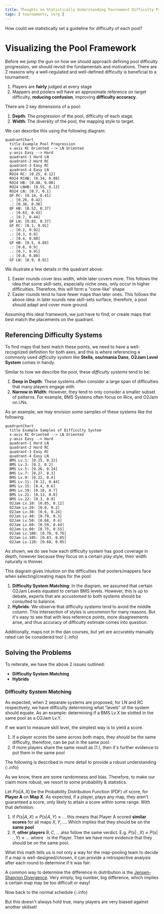```yaml
---
title: Thoughts on Statistically Understanding Tournament Difficulty Progression
tags: [ tournaments, vsrg ]
---
```


How could we statistically set a guideline for difficulty of each pool?

<!--more-->

# Visualizing the Pool Framework

Before we jump the gun on how we should approach defining pool difficulty
progression, we should revisit the fundamentals and motivations. There are 2
reasons why a well-regulated and well-defined difficulty is beneficial to a
tournament:

1. Players are **fairly** judged at every stage
2. Mappers and poolers will have an approximate reference on target difficulty,
   **reducing confusion**, improving **difficulty accuracy**.

There are 2 key dimensions of a pool:

1. **Depth**: The progression of the pool, difficulty of each stage.
2. **Width**: The diversity of the pool, the mapping style to target.

We can describe this using the following diagram:

```mermaid
quadrantChart
  title Example Pool Progression
  x-axis RC Oriented --> LN Oriented
  y-axis Easy --> Hard
  quadrant-1 Hard LN
  quadrant-2 Hard RC
  quadrant-3 Easy RC
  quadrant-4 Easy LN
  RO24 RC: [0.25, 0.12]
  RO24 RCHB: [0.34, 0.08]
  RO24 HB: [0.48, 0.08]
  RO24 LNHB: [0.55, 0.13]
  RO24 LN: [0.7, 0.1]
  QF RC: [0.14, 0.41]
  .: [0.26, 0.42]
  .: [0.36, 0.38]
  QF HB: [0.52, 0.37]
  .: [0.63, 0.43]
  .: [0.7, 0.44]
  QF LN: [0.83, 0.37]
  GF RC: [0.1, 0.91]
  .: [0.2, 0.92]
  .: [0.3, 0.9]
  .: [0.4, 0.88]
  GF HB: [0.5, 0.89]
  .: [0.6, 0.9]
  .: [0.7, 0.91]
  .: [0.8, 0.88]
  GF LN: [0.9, 0.91]
```

We illustrate a few details in the quadrant above:

1. Easier rounds cover less width, while later covers more. This follows the
   idea that some skill-sets, especially niche ones, only occur in higher
   difficulties. Therefore, this will form a "cone-like" shape
2. Easier rounds tend to have fewer maps than later ones. This follows the above
   idea: in later rounds new skill-sets surface, therefore, a pool should adapt
   and cover more ground.

Assuming this ideal framework, we just have to find, or create maps that best
match the placements on the quadrant.

## Referencing Difficulty Systems

To find maps that best match these points, we need to have a well-recognized
definition for both axes, and this is where referencing a commonly used
*difficulty system* like **Stella**, **osu!mania Dans**, **O2Jam Level System**
comes in handy.

Similar to how we describe the pool, these *difficulty systems* tend to be:

1. **Deep in Depth**: These systems often consider a large span of difficulties
   that many players engage with.
2. **Narrow in Width**: However, they tend to only consider a smaller subset
   of patterns. For example, BMS Systems often focus on Rice, and O2Jam on LNs.

As an example, we may envision some samples of these systems like the following.

```mermaid
quadrantChart
  title Example Samples of Difficulty System
  x-axis RC Oriented --> LN Oriented
  y-axis Easy --> Hard
  quadrant-1 Hard LN
  quadrant-2 Hard RC
  quadrant-3 Easy RC
  quadrant-4 Easy LN
  BMS Lv.1: [0.25, 0.12]
  BMS Lv.3: [0.2, 0.2]
  BMS Lv.5: [0.26, 0.24]
  BMS Lv.7: [0.27, 0.3]
  BMS Lv.9: [0.22, 0.4]
  BMS Lv.11: [0.12, 0.44]
  BMS Lv.15: [0.4, 0.6]
  BMS Lv.19: [0.18, 0.7]
  BMS Lv.21: [0.13, 0.8]
  BMS Lv.22: [0.3, 0.9]
  O2Jam Lv.10: [0.85, 0.12]
  O2Jam Lv.20: [0.8, 0.2]
  O2Jam Lv.30: [0.6, 0.24]
  O2Jam Lv.40: [0.79, 0.3]
  O2Jam Lv.50: [0.68, 0.4]
  O2Jam Lv.60: [0.59, 0.44]
  O2Jam Lv.80: [0.75, 0.55]
  O2Jam Lv.100: [0.78, 0.76]
  O2Jam Lv.105: [0.83, 0.85]
  O2Jam Lv.110: [0.68, 0.95]
```

As shown, we do see how each difficulty system has good coverage in depth,
however because they focus on a certain play style, their width naturally is
thinner.

This diagram gives intuition on the difficulties that poolers/mappers face when
selecting/creating maps for the pool:

1. **Difficulty System Matching**:
   In the diagram, we assumed that certain O2Jam Levels equated to certain BMS
   levels. However, this is up to debate, experts that are accustomed to
   both systems should be consulted to balance.
2. **Hybrids**:
   We observe that difficulty systems tend to avoid the middle column. This
   intersection of styles is uncommon for many reasons.
   But it's easy to see that with less reference points, more
   disagreements arise, and thus accuracy of difficulty estimate comes into
   question.

Additionally, maps not in the dan courses, but yet are accurately manually rated
can be considered too!
{:.info}

## Solving the Problems

To reiterate, we have the above 2 issues outlined:

- **Difficulty System Matching**
- **Hybrids**

### Difficulty System Matching

As expected, when 2 separate systems are proposed, for LN and RC respectively,
we have difficulty determining what "levels" of the system should equate.
As an example: determining if a BMS Lv.X be slotted in the same pool as a
O2Jam Lv.Y.

If we want to measure skill level, the simplest way is to yield a score.

1. If a player scores the same across both maps, they *should* be the same
   difficulty, therefore, can be put in the same pool.
2. If more players share the same result as (1.), then it's further evidence to
   put them in the same pool

The following is described in more detail to provide a robust understanding
{:.info}

As we know, there are some randomness and bias. Therefore, to make our claim
more robust, we resort to some probability & statistics.

Let $P(s|A,X)$ be the Probability Distribution Function (PDF) of score, for
**Player A** on **Map X**. As expected, if a player, plays any map, they aren't
guaranteed a score, only likely to attain a score within some range.
With that definition:

1. If $P(s|A,X)\approx P(s|A,Y) \approx \dots$ this means that Player A scored
   **similar scores** for all maps $X, Y, ...$. Which implies that they should
   be on the **same pool**
2. If, **other players** $B, C, \dots$ also follow the same verdict. E.g.
   $P(s|\cdot,X)\approx P(s|\cdot,Y) \approx \dots$ where $\cdot$ is the Player.
   Then we have more evidence that they should be on the same pool.

What this math tells us is not only a way for the map-pooling team to decide
if a map is well-designed/chosen, it can provide a retrospective analysis after
each round to determine if it was fair.

A common way to determine the difference in distribution is the
[Jensen-Shannon Divergence](https://en.wikipedia.org/wiki/Jensen%E2%80%93Shannon_divergence).
Very simply, big number, big difference, which implies a certain map may be too
difficult or easy!

Now back to the normal schedule
{:.info}

But this doesn't always hold true, many players are very biased against another
skillset!
